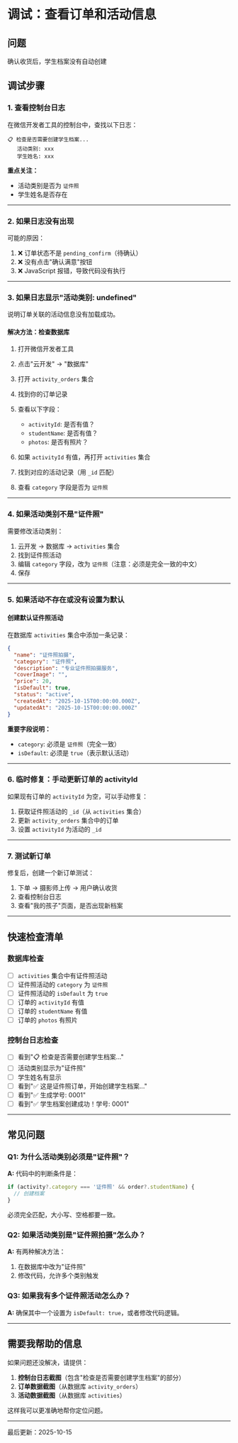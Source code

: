 # 调试：查看订单和活动信息

## 问题
确认收货后，学生档案没有自动创建

## 调试步骤

### 1. 查看控制台日志

在微信开发者工具的控制台中，查找以下日志：

```
📋 检查是否需要创建学生档案...
   活动类别: xxx
   学生姓名: xxx
```

**重点关注：**
- 活动类别是否为 `证件照`
- 学生姓名是否存在

---

### 2. 如果日志没有出现

可能的原因：
1. ❌ 订单状态不是 `pending_confirm`（待确认）
2. ❌ 没有点击"确认满意"按钮
3. ❌ JavaScript 报错，导致代码没有执行

---

### 3. 如果日志显示"活动类别: undefined"

说明订单关联的活动信息没有加载成功。

#### 解决方法：检查数据库

1. 打开微信开发者工具
2. 点击"云开发" → "数据库"
3. 打开 `activity_orders` 集合
4. 找到你的订单记录
5. 查看以下字段：
   - `activityId`: 是否有值？
   - `studentName`: 是否有值？
   - `photos`: 是否有照片？

6. 如果 `activityId` 有值，再打开 `activities` 集合
7. 找到对应的活动记录（用 `_id` 匹配）
8. 查看 `category` 字段是否为 `证件照`

---

### 4. 如果活动类别不是"证件照"

需要修改活动类别：

1. 云开发 → 数据库 → `activities` 集合
2. 找到证件照活动
3. 编辑 `category` 字段，改为 `证件照`（注意：必须是完全一致的中文）
4. 保存

---

### 5. 如果活动不存在或没有设置为默认

#### 创建默认证件照活动

在数据库 `activities` 集合中添加一条记录：

```json
{
  "name": "证件照拍摄",
  "category": "证件照",
  "description": "专业证件照拍摄服务",
  "coverImage": "",
  "price": 20,
  "isDefault": true,
  "status": "active",
  "createdAt": "2025-10-15T00:00:00.000Z",
  "updatedAt": "2025-10-15T00:00:00.000Z"
}
```

**重要字段说明：**
- `category`: 必须是 `证件照`（完全一致）
- `isDefault`: 必须是 `true`（表示默认活动）

---

### 6. 临时修复：手动更新订单的 activityId

如果现有订单的 `activityId` 为空，可以手动修复：

1. 获取证件照活动的 `_id`（从 `activities` 集合）
2. 更新 `activity_orders` 集合中的订单
3. 设置 `activityId` 为活动的 `_id`

---

### 7. 测试新订单

修复后，创建一个新订单测试：

1. 下单 → 摄影师上传 → 用户确认收货
2. 查看控制台日志
3. 查看"我的孩子"页面，是否出现新档案

---

## 快速检查清单

### 数据库检查

- [ ] `activities` 集合中有证件照活动
- [ ] 证件照活动的 `category` 为 `证件照`
- [ ] 证件照活动的 `isDefault` 为 `true`
- [ ] 订单的 `activityId` 有值
- [ ] 订单的 `studentName` 有值
- [ ] 订单的 `photos` 有照片

### 控制台日志检查

- [ ] 看到"📋 检查是否需要创建学生档案..."
- [ ] 活动类别显示为"证件照"
- [ ] 学生姓名有显示
- [ ] 看到"✅ 这是证件照订单，开始创建学生档案..."
- [ ] 看到"✅ 生成学号: 0001"
- [ ] 看到"✅ 学生档案创建成功！学号: 0001"

---

## 常见问题

### Q1: 为什么活动类别必须是"证件照"？

**A:** 代码中的判断条件是：
```javascript
if (activity?.category === '证件照' && order?.studentName) {
  // 创建档案
}
```

必须完全匹配，大小写、空格都要一致。

### Q2: 如果活动类别是"证件照拍摄"怎么办？

**A:** 有两种解决方法：
1. 在数据库中改为"证件照"
2. 修改代码，允许多个类别触发

### Q3: 如果我有多个证件照活动怎么办？

**A:** 确保其中一个设置为 `isDefault: true`，或者修改代码逻辑。

---

## 需要我帮助的信息

如果问题还没解决，请提供：

1. **控制台日志截图**（包含"检查是否需要创建学生档案"的部分）
2. **订单数据截图**（从数据库 `activity_orders`）
3. **活动数据截图**（从数据库 `activities`）

这样我可以更准确地帮你定位问题。

---

最后更新：2025-10-15

